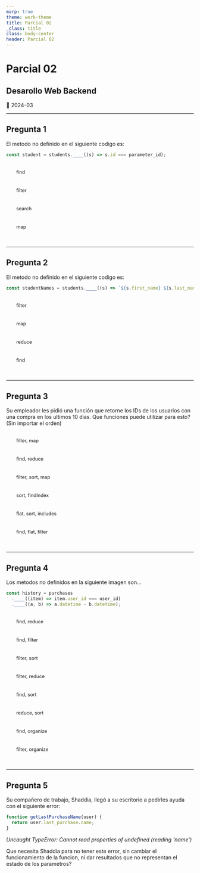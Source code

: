 ```yaml
---
marp: true
theme: work-theme
title: Parcial 02
_class: title
class: body-center
header: Parcial 02
---
```


<style>
  ul {
    list-style-type: none;
    display: flex;
    align-items: center;
    justify-content: center;
    flex-wrap: wrap;
    padding: 0;
    margin: 0;
    font-size: 0.8rem;
  }

  li {
    border: 1px solid rgba(255,255,255,0.75);
    margin: 0.5rem;
    padding: 0.5rem;
    border-radius: 0.25rem;
    background: rgba(255, 255, 255, 0.05);
    width: 450px;
  }
</style>

# Parcial 02

## Desarollo Web Backend

:pencil: 2024-03

---

## Pregunta 1

El metodo no definido en el siguiente codigo es:

```js
const student = students.____((s) => s.id === parameter_id);
```

- find
- filter
- search
- map

##

---

## Pregunta 2

El metodo no definido en el siguiente codigo es:

```js
const studentNames = students.____((s) => `${s.first_name} ${s.last_name}`);
```

- filter
- map
- reduce
- find

##

---

## Pregunta 3

Su empleador les pidió una función que retorne los IDs de los usuarios con una compra en los ultimos 10 dias. Que funciones puede utilizar para esto? (Sin importar el orden)

- filter, map
- find, reduce
- filter, sort, map
- sort, findIndex
- flat, sort, includes
- find, flat, filter

##

---

## Pregunta 4

Los metodos no definidos en la siguiente imagen son...

```js
const history = purchases
  .____((item) => item.user_id === user_id)
  .____((a, b) => a.datetime - b.datetime);
```

- find, reduce
- find, filter
- filter, sort
- filter, reduce
- find, sort
- reduce, sort
- find, organize
- filter, organize

##

---

## Pregunta 5

Su compañero de trabajo, Shaddia, llegó a su escritorio a pedirles ayuda con el siguiente error:

```js
function getLastPurchaseName(user) {
  return user.last_purchase.name;
}
```

_Uncaught TypeError: Cannot read properties of undefined (reading 'name')_

Que necesita Shaddia para no tener este error, sin cambiar el funcionamiento de la funcion, ni dar resultados que no representan el estado de los parametros?

##
